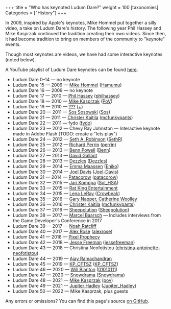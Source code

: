 +++
title = "Who has keynoted Ludum Dare?"
weight = 100
[taxonomies]
Categories = ["History"]
+++

In 2009, inspired by Apple's keynotes, Mike Hommel put together a silly video, a take on Ludum Dare's history. The following year Phil Hassey and Mike Kasprzak continued the tradition creating their own videos. Since then, it had become tradition to bring on members of the community to "keynote" events. 

Though most keynotes are videos, we have had some interactive keynotes (noted below).

A YouTube playlist of Ludum Dare keynotes can be found [here](https://www.youtube.com/playlist?list=PLR6JP4o7aTY8gqBd0eeN7wr4u-6_zy_Ny).

* Ludum Dare 0&ndash;14 &mdash; no keynote
* Ludum Dare 15 &mdash; 2009 &mdash; [Mike Hommel](https://www.youtube.com/watch?v=n6xT4zxWjys) ([Hamumu](https://ldjam.com/users/hamumu))
* Ludum Dare 16 &mdash; 2009 &mdash; no keynote
* Ludum Dare 17 &mdash; 2010 &mdash; [Phil Hassey](https://www.youtube.com/watch?v=5AiS4ZoZhlY) ([philhassey](https://ldjam.com/users/pov))
* Ludum Dare 18 &mdash; 2010 &mdash; [Mike Kasprzak](https://www.youtube.com/watch?v=YNS9qtyCa1E) ([PoV](https://ldjam.com/users/pov))
* Ludum Dare 19 &mdash; 2010 &mdash; [???](https://www.youtube.com/watch?v=LpULMsVIrFA) ([+](https://ldjam.com/users/towlr))
* Ludum Dare 20 &mdash; 2011 &mdash; [Sos Sosowski](https://www.youtube.com/watch?v=ez59GtnxWtA) ([Sos](https://ldjam.com/users/sos))
* Ludum Dare 21 &mdash; 2011 &mdash; [Christer Kaitila](https://www.youtube.com/watch?v=aHD1QBP4ww8) ([mcfunkypants](https://ldjam.com/users/mcfunkypants))
* Ludum Dare 22 &mdash; 2011 &mdash; fydo<!--https://www.youtube.com/watch?v=ik88RpVfvYY--> ([fydo](https://ldjam.com/users/fydo))
* Ludum Dare 23 &mdash; 2012 &mdash; Chevy Ray Johnston &mdash; Interactive keynote made in Adobe Flash (TODO: create a "lets play")
* Ludum Dare 24 &mdash; 2012 &mdash; [Seth A. Robinson](https://www.youtube.com/watch?v=v1ByVqh0jrU) ([SethR](https://ldjam.com/users/sethr))
* Ludum Dare 25 &mdash; 2012 &mdash; [Richard Perrin](https://www.youtube.com/watch?v=e1LVakqPJXE) ([perrin](https://ldjam.com/users/perrin))
* Ludum Dare 26 &mdash; 2013 &mdash; [Benn Powell](https://www.youtube.com/watch?v=Dtu-tStT75Q) ([Benn](https://ldjam.com/users/benn))
* Ludum Dare 27 &mdash; 2013 &mdash; [David Gallant](https://www.youtube.com/watch?v=PaYpgb3vTrY)
* Ludum Dare 28 &mdash; 2013 &mdash; [Dezzles](https://www.youtube.com/watch?v=W9BurFrSNpA) ([Dezzles](https://ldjam.com/users/dezzles))
* Ludum Dare 29 &mdash; 2014 &mdash; [Emma Maassen](https://www.youtube.com/watch?v=OZ_jgNQNqzI) ([Eniko](https://ldjam.com/users/eniko))
* Ludum Dare 30 &mdash; 2014 &mdash; [Joel Davis](http://www.youtube.com/embed/sw3hv23GVo0) ([Joel-Davis](https://ldjam.com/users/joel-davis))
* Ludum Dare 31 &mdash; 2014 &mdash; [Patacorow](https://www.youtube.com/watch?v=9OjIIhm8ZVk) ([patacorow](https://ldjam.com/users/patacorow))
* Ludum Dare 32 &mdash; 2015 &mdash; [Jari Komppa](https://www.youtube.com/watch?v=vPneI5IYwnc) ([Sol_HSA](https://ldjam.com/users/sol-hsa))
* Ludum Dare 33 &mdash; 2015 &mdash; [Rat King Entertainment](https://www.youtube.com/watch?v=XVrgCgtKobI)
* Ludum Dare 34 &mdash; 2015 &mdash; [Lena LeRay](https://www.youtube.com/watch?v=8rLma_1RPU8) ([Crowbeak](https://ldjam.com/users/crowbeak))
* Ludum Dare 35 &mdash; 2016 &mdash; [Gary Napper, Catherine Woolley](https://www.youtube.com/watch?v=mFef1bOn4EI)
* Ludum Dare 36 &mdash; 2016 &mdash; [Christer Kaitila](https://www.youtube.com/watch?v=u3R70NlGvKk) ([mcfunkypants](https://ldjam.com/users/mcfunkypants))
* Ludum Dare 37 &mdash; 2016 &mdash; [Sheepolution](https://www.youtube.com/watch?v=dOcstOra19w) ([Sheepolution](https://ldjam.com/users/sheepolution))
* Ludum Dare 38 &mdash; 2017 &mdash; [Marcel Baarsch](https://www.youtube.com/watch?v=Hrkv31Lep9s) &mdash; Includes interviews from the Game Developer's Conference in 2017
* Ludum Dare 39 &mdash; 2017 &mdash; [Noah Ratcliff](https://www.youtube.com/watch?v=pfDYFXjKlvw)
* Ludum Dare 40 &mdash; 2017 &mdash; [Alex Rose](https://www.youtube.com/watch?v=C1fCL3sFfAw) ([alexrose](https://ldjam.com/users/alexrose))
* Ludum Dare 41 &mdash; 2018 &mdash; [Pixel Prophecy](https://www.youtube.com/watch?v=TjuZvDYqcRs)
* Ludum Dare 42 &mdash; 2018 &mdash; [Jesse Freeman](https://www.youtube.com/watch?v=qmeBEVGna00) ([jessefreeman](https://ldjam.com/users/jessefreeman))
* Ludum Dare 43 &mdash; 2018 &mdash; Christina Neofotistou ([christina-antoinette-neofotistou](https://ldjam.com/users/christina-antoinette-neofotistou))
* Ludum Dare 44 &mdash; 2019 &mdash; [Ajay Ramachandran](https://www.youtube.com/watch?v=bdq-IYxhByw)
* Ludum Dare 45 &mdash; 2019 &mdash; [KP_CFTSZ](https://www.youtube.com/watch?v=E66PhCxB0t4) ([KP_CFTSZ](https://ldjam.com/users/kp-cftsz))
* Ludum Dare 46 &mdash; 2020 &mdash; [Will Blanton](https://www.youtube.com/watch?v=ym66lFyZsNQ) ([01010111](https://ldjam.com/users/01010111))
* Ludum Dare 47 &mdash; 2020 &mdash; [Snowdrama](https://www.youtube.com/watch?v=iJNnETTeFVM) ([Snowdrama](https://ldjam.com/users/snowdrama))
* Ludum Dare 48 &mdash; 2021 &mdash; [Mike Kasprzak](https://www.youtube.com/watch?v=GaTZP0buvXQ) ([pov](https://ldjam.com/users/pov))
* Ludum Dare 49 &mdash; 2021 &mdash; [Jupiter Hadley](https://www.youtube.com/watch?v=M_IFDFYr3Dc) ([Jupiter_Hadley](https://ldjam.com/users/jupiter-hadley))
* Ludum Dare 50 &mdash; 2022 &mdash; Mike Kasprzak, plus guests

Any errors or omissions? You can find this page's source [on GitHub](https://github.com/LudumDare/ludumdare.com/blob/master/content/resources/questions/who-keynoted-ludum-dare.md).
